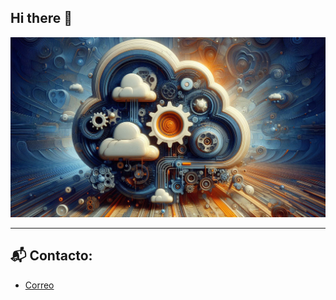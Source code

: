 ## Hi there 👋

![Banner de stickers](/assets/imagenes/hero_banner.jpeg)

---

<!--

- 🔭 I’m currently working on Terraform projects
- 🌱 I’m currently learning ...
- 👯 I’m looking to collaborate on ...
- 🤔 I’m looking for help with ...
- 💬 Ask me about ...
- 📫 How to reach me: ...
- 😄 Pronouns: ...
- ⚡ Fun fact: ...
-->


## 📬 Contacto:
- [Correo](srojas@cybernuclei.com)
